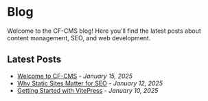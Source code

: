 # Blog

Welcome to the CF-CMS blog! Here you'll find the latest posts about content management, SEO, and web development.

## Latest Posts

- [Welcome to CF-CMS](./welcome-to-cf-cms.md) - *January 15, 2025*
- [Why Static Sites Matter for SEO](./static-sites-seo.md) - *January 12, 2025*
- [Getting Started with VitePress](./getting-started-vitepress.md) - *January 10, 2025* 